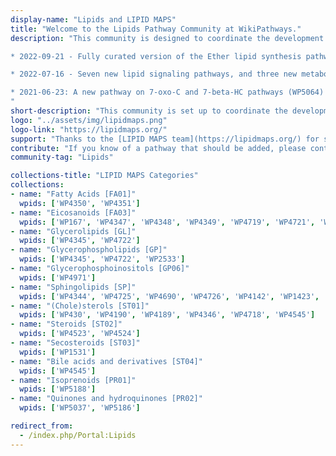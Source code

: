 ```yaml
---
display-name: "Lipids and LIPID MAPS"
title: "Welcome to the Lipids Pathway Community at WikiPathways."
description: "This community is designed to coordinate the development of lipid pathways and gather the community interested in interactive lipid pathways. Lipids serve several important biological purposes, such as providing membrane structure, and signalling.

* 2022-09-21 - Fully curated version of the Ether lipid synthesis pathway WP5275 has been released! (data supplied by Robert Murphy)

* 2022-07-16 - Seven new lipid signaling pathways, and three new metabolic lipid pathways have been added to this portal!

* 2021-06-23: A new pathway on 7-oxo-C and 7-beta-HC pathways (WP5064) with data from Fig.4 and 5 from Griffiths et al (2020) has been created.
"
short-description: "This community is set up to coordinate the development of lipid pathways and gather the community interested in interactive lipid pathways. Lipids serve several important biological purposes, such as providing membrane structure, and signalling."
logo: "../assets/img/lipidmaps.png"
logo-link: "https://lipidmaps.org/"
support: "Thanks to the [LIPID MAPS team](https://lipidmaps.org/) for sharing their pathway knowledge through WikiPathways!"
contribute: "If you know of a pathway that should be added, please contact the administrator (denise.slenter[AT]maastrichtuniversity.nl)."
community-tag: "Lipids"

collections-title: "LIPID MAPS Categories"
collections:
- name: "Fatty Acids [FA01]"
  wpids: ['WP4350', 'WP4351']
- name: "Eicosanoids [FA03]"
  wpids: ['WP167', 'WP4347', 'WP4348', 'WP4349', 'WP4719', 'WP4721', 'WP4720']
- name: "Glycerolipids [GL]"
  wpids: ['WP4345', 'WP4722']
- name: "Glycerophospholipids [GP]"
  wpids: ['WP4345', 'WP4722', 'WP2533']
- name: "Glycerophosphoinositols [GP06]"
  wpids: ['WP4971']
- name: "Sphingolipids [SP]"
  wpids: ['WP4344', 'WP4725', 'WP4690', 'WP4726', 'WP4142', 'WP1423', 'WP4153', 'WP3933', 'WP5179']
- name: "(Chole)sterols [ST01]"
  wpids: ['WP430', 'WP4190', 'WP4189', 'WP4346', 'WP4718', 'WP4545']
- name: "Steroids [ST02]"
  wpids: ['WP4523', 'WP4524']
- name: "Secosteroids [ST03]"
  wpids: ['WP1531']
- name: "Bile acids and derivatives [ST04]"
  wpids: ['WP4545']
- name: "Isoprenoids [PR01]"
  wpids: ['WP5188']
- name: "Quinones and hydroquinones [PR02]"
  wpids: ['WP5037', 'WP5186']

redirect_from:
  - /index.php/Portal:Lipids
---
```

